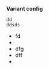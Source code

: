 **Variant config**

    dd
    ddsds

 
 - fd
 - 
 - dfg
 - dff
 - 

<!--stackedit_data:
eyJoaXN0b3J5IjpbLTE4MzYxOTc5NywtMTY4NDE5NzY3NiwyMT
Q0MTEyMTc2LC0yMDg4NzQ2NjEyLC01MjkwOTk0MDAsNzgwMDky
OTg4XX0=
-->